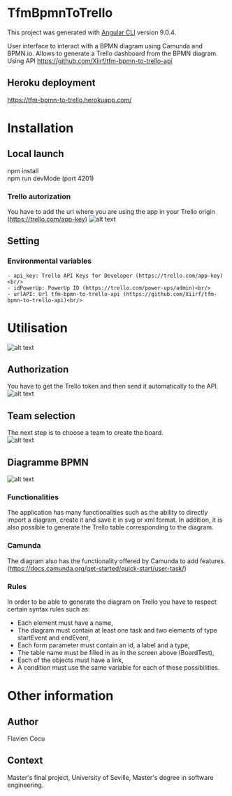 # TfmBpmnToTrello

This project was generated with [Angular CLI](https://github.com/angular/angular-cli) version 9.0.4.

User interface to interact with a BPMN diagram using Camunda and BPMN.io. Allows to generate a Trello dashboard from the BPMN diagram. Using API https://github.com/Xiirf/tfm-bpmn-to-trello-api

## Heroku deployment
https://tfm-bpmn-to-trello.herokuapp.com/

# Installation

## Local launch
npm install <br/>
npm run devMode (port 4201)

### Trello autorization
You have to add the url where you are using the app in your Trello origin (https://trello.com/app-key)
![alt text](https://i.imgur.com/nMcRekp.png)

## Setting
### Environmental variables
    - api_key: Trello API Keys for Developer (https://trello.com/app-key)<br/>
    - idPowerUp: PowerUp ID (https://trello.com/power-ups/admin)<br/>
    - urlAPI: Url tfm-bpmn-to-trello-api (https://github.com/Xiirf/tfm-bpmn-to-trello-api)<br/>

# Utilisation
![alt text](https://i.imgur.com/g6Hwagk.png)

## Authorization
You have to get the Trello token and then send it automatically to the API.<br/>
![alt text](https://i.imgur.com/VLFeUPZ.png)

## Team selection
The next step is to choose a team to create the board. <br/>
![alt text](https://i.imgur.com/oAwneBg.png)

## Diagramme BPMN
![alt text](https://i.imgur.com/6iAVkuA.png)

### Functionalities
The application has many functionalities such as the ability to directly import a diagram, create it and save it in svg or xml format. In addition, it is also possible to generate the Trello table corresponding to the diagram.

### Camunda
The diagram also has the functionality offered by Camunda to add features. (https://docs.camunda.org/get-started/quick-start/user-task/)

### Rules
In order to be able to generate the diagram on Trello you have to respect certain syntax rules such as: <br/>
- Each element must have a name,<br/>
- The diagram must contain at least one task and two elements of type startEvent and endEvent,<br/>
- Each form parameter must contain an id, a label and a type,<br/>
- The table name must be filled in as in the screen above (BoardTest),<br/>
- Each of the objects must have a link,<br/>
- A condition must use the same variable for each of these possibilities.

# Other information

## Author
Flavien Cocu

## Context
Master's final project, University of Seville, Master's degree in software engineering.
